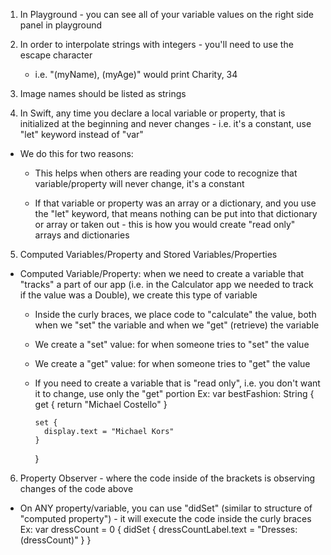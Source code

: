 1. In Playground - you can see all of your variable values on the right side panel in playground 

2. In order to interpolate strings with integers - you'll need to use the escape character 
    - i.e. "\(myName), \(myAge)" would print Charity, 34

3. Image names should be listed as strings

4. In Swift, any time you declare a local variable or property, that is initialized at the beginning and never changes - i.e. it's a constant, use "let" keyword instead of "var" 
  - We do this for two reasons:
    - This helps when others are reading your code to recognize that variable/property will never change, it's a constant 
    
    - If that variable or property was an array or a dictionary, and you use the "let" keyword, that means nothing can be put into that dictionary or array or taken out - this is how you would create "read only" arrays and dictionaries 
    
5. Computed Variables/Property and Stored Variables/Properties 
  - Computed Variable/Property: when we need to create a variable that "tracks" a part of our app (i.e. in the Calculator app we needed to track if the value was a Double), we create this type of variable
    - Inside the curly braces, we place code to "calculate" the value, both when we "set" the variable and when we "get" (retrieve) the variable
    - We create a "set" value: for when someone tries to "set" the value
    - We create a "get" value: for when someone tries to "get" the value 
    - If you need to create a variable that is "read only", i.e. you don't want it to change, use only the "get" portion
      Ex: var bestFashion: String {
          get {
            return "Michael Costello"
          }
          
          set {
            display.text = "Michael Kors"
          }
      }
      
6. Property Observer - where the code inside of the brackets is observing changes of the code above
  - On ANY property/variable, you can use "didSet" (similar to structure of "computed property") - it will execute the code inside the curly braces
    Ex: var dressCount = 0 {
        didSet {
          dressCountLabel.text = "Dresses: \(dressCount)"
        }
    }